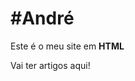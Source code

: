 <html>
<head>
<h1>#André </h1>
</head>

<body>
  <p>Este é o meu site em <strong>HTML</strong></p>
  
  <p>Vai ter artigos aqui!</p>
</body>

</html>
